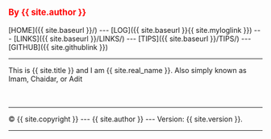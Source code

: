 ---
---
<span style="color:red; font-weight:bold; font-size:larger;">By {{ site.author }}</span>
<br><br>
[HOME]({{ site.baseurl }}/) ---
[LOG]({{ site.baseurl }}{{ site.myloglink }}) ---
[LINKS]({{ site.baseurl }}/LINKS/) ---
[TIPS]({{ site.baseurl }}/TIPS/) ---
[GITHUB]({{ site.githublink }})
<br>
<hr>
This is {{ site.title }} and I am {{ site.real_name }}.
Also simply known as Imam, Chaidar, or Adit
<br><br>

<br>
<hr>
&copy; {{ site.copyright }} --- {{ site.author }} --- Version: {{ site.version }}.
<hr>
<br>

